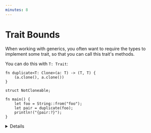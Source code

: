 ```yaml
---
minutes: 8
---
```


# Trait Bounds

When working with generics, you often want to require the types to implement
some trait, so that you can call this trait's methods.

You can do this with `T: Trait`:

```rust,editable
fn duplicate<T: Clone>(a: T) -> (T, T) {
    (a.clone(), a.clone())
}

struct NotCloneable;

fn main() {
    let foo = String::from("foo");
    let pair = duplicate(foo);
    println!("{pair:?}");
}
```

<details>

- Try making a `NonCloneable` and passing it to `duplicate`.

- When multiple traits are necessary, use `+` to join them.

- Show a `where` clause, students will encounter it when reading code.

  ```rust,ignore
  fn duplicate<T>(a: T) -> (T, T)
  where
      T: Clone,
  {
      (a.clone(), a.clone())
  }
  ```

  - It declutters the function signature if you have many parameters.
  - It has additional features making it more powerful.
    - If someone asks, the extra feature is that the type on the left of ":" can
      be arbitrary, like `Option<T>`.

- Note that Rust does not (yet) support specialization. For example, given the
  original `duplicate`, it is invalid to add a specialized `duplicate(a: u32)`.

</details>
